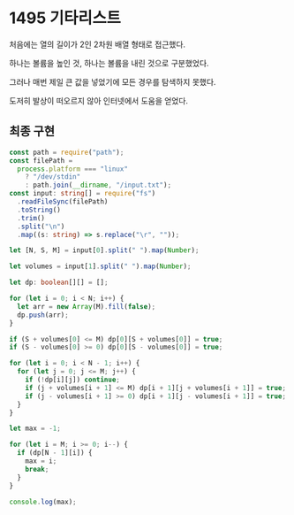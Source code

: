 # 1495 기타리스트

처음에는 열의 길이가 2인 2차원 배열 형태로 접근했다.

하나는 볼륨을 높인 것, 하나는 볼륨을 내린 것으로 구분했었다.

그러나 매번 제일 큰 값을 넣었기에 모든 경우를 탐색하지 못했다.

도저히 발상이 떠오르지 않아 인터넷에서 도움을 얻었다.

## 최종 구현

```typescript
const path = require("path");
const filePath =
  process.platform === "linux"
    ? "/dev/stdin"
    : path.join(__dirname, "/input.txt");
const input: string[] = require("fs")
  .readFileSync(filePath)
  .toString()
  .trim()
  .split("\n")
  .map((s: string) => s.replace("\r", ""));

let [N, S, M] = input[0].split(" ").map(Number);

let volumes = input[1].split(" ").map(Number);

let dp: boolean[][] = [];

for (let i = 0; i < N; i++) {
  let arr = new Array(M).fill(false);
  dp.push(arr);
}

if (S + volumes[0] <= M) dp[0][S + volumes[0]] = true;
if (S - volumes[0] >= 0) dp[0][S - volumes[0]] = true;

for (let i = 0; i < N - 1; i++) {
  for (let j = 0; j <= M; j++) {
    if (!dp[i][j]) continue;
    if (j + volumes[i + 1] <= M) dp[i + 1][j + volumes[i + 1]] = true;
    if (j - volumes[i + 1] >= 0) dp[i + 1][j - volumes[i + 1]] = true;
  }
}

let max = -1;

for (let i = M; i >= 0; i--) {
  if (dp[N - 1][i]) {
    max = i;
    break;
  }
}

console.log(max);
```

